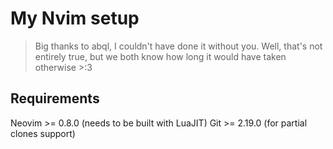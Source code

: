 # My Nvim setup
> Big thanks to abql, I couldn't have done it without you. Well, that's not entirely true, but we both know how long it would have taken otherwise >:3 

## Requirements
Neovim >= 0.8.0 (needs to be built with LuaJIT)
Git >= 2.19.0 (for partial clones support)
